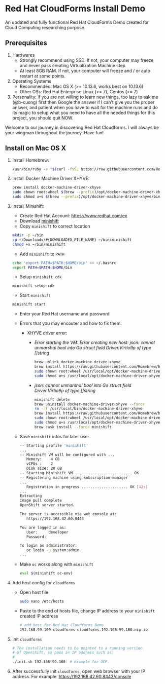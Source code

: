 # Red Hat CloudForms Install Demo

An updated and fully functional Red Hat CloudForms Demo created for Cloud Computing researching purpose.

## Prerequisites

1. Hardwares
   - Strongly recommend using SSD. If not, your computer may freeze and never pass creating Virtualization Machine step.
   - At least 8GB RAM. If not, your computer will freeze and / or auto restart at some points.
2. Operating Systems
   - Recommended: Mac OS X (>= 10.13.6, works best on 10.13.6)
   - Other OSs: Red Hat Enterprise Linux (>= 7), Centos (>= 7)
3. Personality: If you are not willing to learn new things, too lazy to ask me (@b-cuong) first then Google the answer if I can’t give you the proper answer, and patient when you have to wait for the machine runs and do its magic to setup what you need to have all the needed things for this project, you should quit NOW.

Welcome to our journey in discovering Red Hat Cloudforms. I will always be your wingman throughout the journey. Have fun!

## Install on Mac OS X

1. Install Homebrew:

   ```bash
   /usr/bin/ruby -e "$(curl -fsSL https://raw.githubusercontent.com/Homebrew/install/master/install)"
   ```

2. Install Docker Machine Driver XHYVE:

   ```bash
   brew install docker-machine-driver-xhyve
   sudo chown root:wheel $(brew --prefix)/opt/docker-machine-driver-xhyve/bin/docker-machine-driver-xhyve
   sudo chmod u+s $(brew --prefix)/opt/docker-machine-driver-xhyve/bin/docker-machine-driver-xhyve
   ```

3. Install Minishift:

   - Create Red Hat Account: https://www.redhat.com/en
   - Download [minishift](https://developers.redhat.com/products/cdk/download)
   - Copy `minishift` to correct location

   ```bash
   mkdir -p ~/bin
   cp ~/Downloads/#{DOWNLOADED_FILE_NAME} ~/bin/minishift
   chmod +x ~/bin/minishift
   ```

   - Add `minishift` to `PATH`

   ```bash
   echo 'export PATH=$PATH:$HOME/bin' >> ~/.bashrc
   export PATH=$PATH:$HOME/bin
   ```

   - Setup `minishift cdk`

   ```bash
   minishift setup-cdk
   ```

   - Start `minishift`

   ```bash
   minishift start
   ```

   - Enter your Red Hat username and password
   - Errors that you may encouter and how to fix them:

     - XHYVE driver error:

       - _Error starting the VM: Error creating new host: json: cannot unmarshal bool into Go struct field Driver.Virtio9p of type []string_

         ```bash
         brew unlink docker-machine-driver-xhyve
         brew install https://raw.githubusercontent.com/Homebrew/homebrew-core/7310c563d662ddbe094f46f9600cad30ad3551a6/Formula/docker-machine-driver-xhyve.rb
         sudo chown root:wheel /usr/local/opt/docker-machine-driver-xhyve/bin/docker-machine-driver-xhyve
         sudo chmod u+s /usr/local/opt/docker-machine-driver-xhyve/bin/docker-machine-driver-xhyve
         ```

       - _json: cannot unmarshal bool into Go struct field Driver.Virtio9p of type []string_

         ```bash
         minishift delete
         brew uninstall docker-machine-driver-xhyve --force
         rm -rf /usr/local/bin/docker-machine-driver-xhyve
         brew install https://raw.githubusercontent.com/Homebrew/homebrew-core/7310c563d662ddbe094f46f9600cad30ad3551a6/Formula/docker-machine-driver-xhyve.rb
         sudo chown root:wheel /usr/local/opt/docker-machine-driver-xhyve/bin/docker-machine-driver-xhyve
         sudo chmod u+s /usr/local/opt/docker-machine-driver-xhyve/bin/docker-machine-driver-xhyve
         brew cask install --force minishift
         ```

   - Save `minishift` infos for later use:

     ```bash
     -- Starting profile 'minishift'
     ...
     -- Minishift VM will be configured with ...
        Memory:    4 GB
        vCPUs :    2
        Disk size: 20 GB
     -- Starting Minishift VM .......................... OK
     -- Registering machine using subscription-manager
     ...
        Registration in progress ..................... OK [42s]
     ...
     Extracting
     Image pull complete
     OpenShift server started.

     The server is accessible via web console at:
        https://192.168.42.60:8443

     You are logged in as:
        User:     developer
        Password:

     To login as administrator:
        oc login -u system:admin
     ...
     ```

   - Make `oc` works along with `minishift`

     ```bash
     eval $(minishift oc-env)
     ```

4. Add host config for `cloudforms`

   - Open host file

     ```bash
     sudo nano /etc/hosts
     ```

   - Paste to the end of hosts file, change IP address to your `minishift` created IP address

     ```bash
     # add host for Red Hat Cloudforms Demo
     192.168.99.100 cloudforms-cloudforms.192.168.99.100.nip.io
     ```

5. Init `cloudforms`

   ```bash
   # The installation needs to be pointed to a running version
   # of OpenShift, so pass an IP address such as:
   #
   ./init.sh 192.168.99.100  # example for OCP.
   ```

6. After successfully init `cloudforms`, open web browser with your IP address. For example: <https://192.168.42.60:8443/console>
